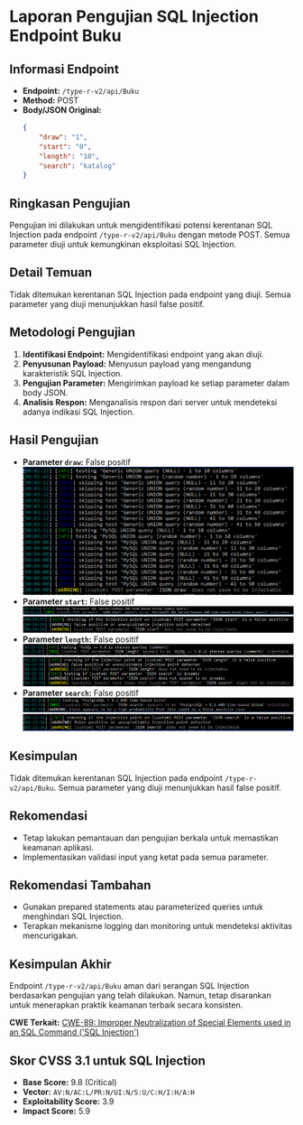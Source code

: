 # Laporan Pengujian SQL Injection Endpoint Buku

## Informasi Endpoint
- **Endpoint:** `/type-r-v2/api/Buku`
- **Method:** POST
- **Body/JSON Original:**
    ```json
    {
        "draw": "1",
        "start": "0",
        "length": "10",
        "search": "katalog"
    }
    ```

## Ringkasan Pengujian
Pengujian ini dilakukan untuk mengidentifikasi potensi kerentanan SQL Injection pada endpoint `/type-r-v2/api/Buku` dengan metode POST. Semua parameter diuji untuk kemungkinan eksploitasi SQL Injection.

## Detail Temuan
Tidak ditemukan kerentanan SQL Injection pada endpoint yang diuji. Semua parameter yang diuji menunjukkan hasil false positif.

## Metodologi Pengujian
1. **Identifikasi Endpoint:** Mengidentifikasi endpoint yang akan diuji.
2. **Penyusunan Payload:** Menyusun payload yang mengandung karakteristik SQL Injection.
3. **Pengujian Parameter:** Mengirimkan payload ke setiap parameter dalam body JSON.
4. **Analisis Respon:** Menganalisis respon dari server untuk mendeteksi adanya indikasi SQL Injection.

## Hasil Pengujian
- **Parameter `draw`:** False positif
    ![SQL Injection Test Result parameter draw](../images/api-buku-draw-1.png)
- **Parameter `start`:** False positif
    ![SQL Injection Test Result parameter start](../images/api-buku-start-1.png)
    ![SQL Injection Test Result parameter start](../images/api-buku-start-2.png)
- **Parameter `length`:** False positif
    ![SQL Injection Test Result parameter length](../images/api-buku-length-1.png)
    ![SQL Injection Test Result parameter length](../images/api-buku-length-2.png)
- **Parameter `search`:** False positif
    ![SQL Injection Test Result parameter search](../images/api-buku-search-1.png)
    ![SQL Injection Test Result parameter search](../images/api-buku-search-2.png)

## Kesimpulan
Tidak ditemukan kerentanan SQL Injection pada endpoint `/type-r-v2/api/Buku`. Semua parameter yang diuji menunjukkan hasil false positif.

## Rekomendasi
- Tetap lakukan pemantauan dan pengujian berkala untuk memastikan keamanan aplikasi.
- Implementasikan validasi input yang ketat pada semua parameter.

## Rekomendasi Tambahan
- Gunakan prepared statements atau parameterized queries untuk menghindari SQL Injection.
- Terapkan mekanisme logging dan monitoring untuk mendeteksi aktivitas mencurigakan.

## Kesimpulan Akhir
Endpoint `/type-r-v2/api/Buku` aman dari serangan SQL Injection berdasarkan pengujian yang telah dilakukan. Namun, tetap disarankan untuk menerapkan praktik keamanan terbaik secara konsisten.

**CWE Terkait:** [CWE-89: Improper Neutralization of Special Elements used in an SQL Command ('SQL Injection')](https://cwe.mitre.org/data/definitions/89.html)


## Skor CVSS 3.1 untuk SQL Injection
- **Base Score:** 9.8 (Critical)
- **Vector:** `AV:N/AC:L/PR:N/UI:N/S:U/C:H/I:H/A:H`
- **Exploitability Score:** 3.9
- **Impact Score:** 5.9
